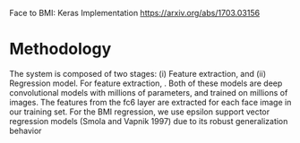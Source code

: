 Face to BMI: Keras Implementation https://arxiv.org/abs/1703.03156
# Methodology

The system is composed of two stages: (i) Feature extraction, and (ii) Regression model. For feature extraction, 
. Both of these models are deep convolutional models
with millions of parameters, and trained on millions of
images. The features from the fc6 layer are extracted for
each face image in our training set. For the BMI regression,
we use epsilon support vector regression models (Smola and
Vapnik 1997) due to its robust generalization behavior
